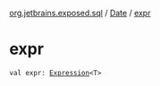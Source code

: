 [org.jetbrains.exposed.sql](../index.md) / [Date](index.md) / [expr](.)

# expr

`val expr: `[`Expression`](../-expression/index.md)`<T>`